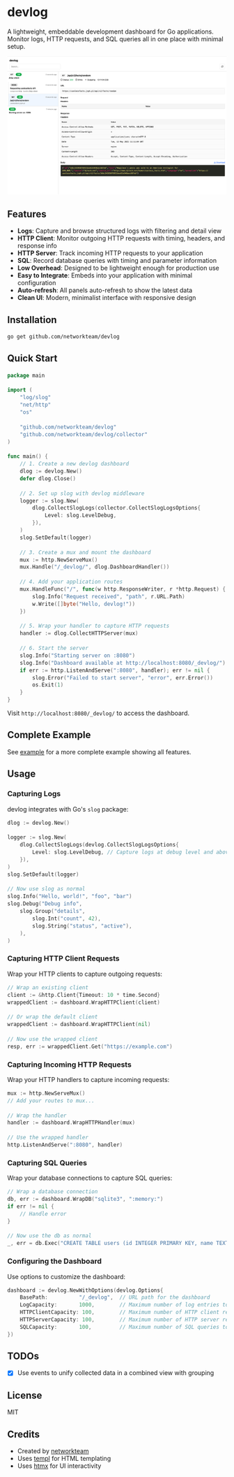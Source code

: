 # devlog

A lightweight, embeddable development dashboard for Go applications. Monitor logs, HTTP requests, and SQL queries all in one place with minimal setup.

![Screenshot of devlog dashboard](docs/screenshot.png)

## Features

- **Logs**: Capture and browse structured logs with filtering and detail view
- **HTTP Client**: Monitor outgoing HTTP requests with timing, headers, and response info
- **HTTP Server**: Track incoming HTTP requests to your application
- **SQL**: Record database queries with timing and parameter information
- **Low Overhead**: Designed to be lightweight enough for production use
- **Easy to Integrate**: Embeds into your application with minimal configuration
- **Auto-refresh**: All panels auto-refresh to show the latest data
- **Clean UI**: Modern, minimalist interface with responsive design

## Installation

```bash
go get github.com/networkteam/devlog
```

## Quick Start

```go
package main

import (
	"log/slog"
	"net/http"
	"os"

	"github.com/networkteam/devlog"
	"github.com/networkteam/devlog/collector"
)

func main() {
	// 1. Create a new devlog dashboard
	dlog := devlog.New()
	defer dlog.Close()

	// 2. Set up slog with devlog middleware
	logger := slog.New(
		dlog.CollectSlogLogs(collector.CollectSlogLogsOptions{
			Level: slog.LevelDebug,
		}),
	)
	slog.SetDefault(logger)

	// 3. Create a mux and mount the dashboard
	mux := http.NewServeMux()
	mux.Handle("/_devlog/", dlog.DashboardHandler())

	// 4. Add your application routes
	mux.HandleFunc("/", func(w http.ResponseWriter, r *http.Request) {
		slog.Info("Request received", "path", r.URL.Path)
		w.Write([]byte("Hello, devlog!"))
	})

	// 5. Wrap your handler to capture HTTP requests
	handler := dlog.CollectHTTPServer(mux)

	// 6. Start the server
	slog.Info("Starting server on :8080")
	slog.Info("Dashboard available at http://localhost:8080/_devlog/")
	if err := http.ListenAndServe(":8080", handler); err != nil {
		slog.Error("Failed to start server", "error", err.Error())
		os.Exit(1)
	}
}
```

Visit `http://localhost:8080/_devlog/` to access the dashboard.

## Complete Example

See [example](example/main.go) for a more complete example showing all features.

## Usage

### Capturing Logs

devlog integrates with Go's `slog` package:

```go
dlog := devlog.New()

logger := slog.New(
    dlog.CollectSlogLogs(devlog.CollectSlogLogsOptions{
		Level: slog.LevelDebug, // Capture logs at debug level and above
	}),
)
slog.SetDefault(logger)

// Now use slog as normal
slog.Info("Hello, world!", "foo", "bar")
slog.Debug("Debug info", 
	slog.Group("details",
		slog.Int("count", 42),
		slog.String("status", "active"),
	),
)
```

### Capturing HTTP Client Requests

Wrap your HTTP clients to capture outgoing requests:

```go
// Wrap an existing client
client := &http.Client{Timeout: 10 * time.Second}
wrappedClient := dashboard.WrapHTTPClient(client)

// Or wrap the default client
wrappedClient := dashboard.WrapHTTPClient(nil)

// Now use the wrapped client
resp, err := wrappedClient.Get("https://example.com")
```

### Capturing Incoming HTTP Requests

Wrap your HTTP handlers to capture incoming requests:

```go
mux := http.NewServeMux()
// Add your routes to mux...

// Wrap the handler
handler := dashboard.WrapHTTPHandler(mux)

// Use the wrapped handler
http.ListenAndServe(":8080", handler)
```

### Capturing SQL Queries

Wrap your database connections to capture SQL queries:

```go
// Wrap a database connection
db, err := dashboard.WrapDB("sqlite3", ":memory:")
if err != nil {
	// Handle error
}

// Now use the db as normal
_, err = db.Exec("CREATE TABLE users (id INTEGER PRIMARY KEY, name TEXT)")
```

### Configuring the Dashboard

Use options to customize the dashboard:

```go
dashboard := devlog.NewWithOptions(devlog.Options{
	BasePath:          "/_devlog",  // URL path for the dashboard
	LogCapacity:       1000,        // Maximum number of log entries to keep
	HTTPClientCapacity: 100,        // Maximum number of HTTP client requests to keep
	HTTPServerCapacity: 100,        // Maximum number of HTTP server requests to keep
	SQLCapacity:       100,         // Maximum number of SQL queries to keep
})
```

## TODOs

- [x] Use events to unify collected data in a combined view with grouping

## License

MIT

## Credits

- Created by [networkteam](https://networkteam.com)
- Uses [templ](https://github.com/a-h/templ) for HTML templating
- Uses [htmx](https://htmx.org/) for UI interactivity
